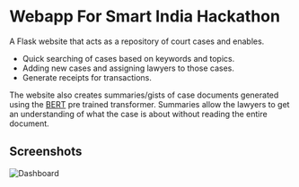 # Webapp For Smart India Hackathon

A Flask website that acts as a repository of court cases and enables.
- Quick searching of cases based on keywords and topics.
- Adding new cases and assigning lawyers to those cases.
- Generate receipts for transactions.   

The website also creates summaries/gists of case documents generated using the [BERT](https://huggingface.co/transformers/model_doc/bert.html) pre trained transformer. Summaries allow the lawyers to get an understanding of what the case is about without reading the entire document.

## Screenshots
![Dashboard](https://github.com/range123/Court-Case-Management/blob/master/screenshots/dashboard.png)
